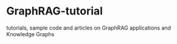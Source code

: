# GraphRAG-tutorial
tutorials, sample code and articles on GraphRAG applications and Knowledge Graphs
